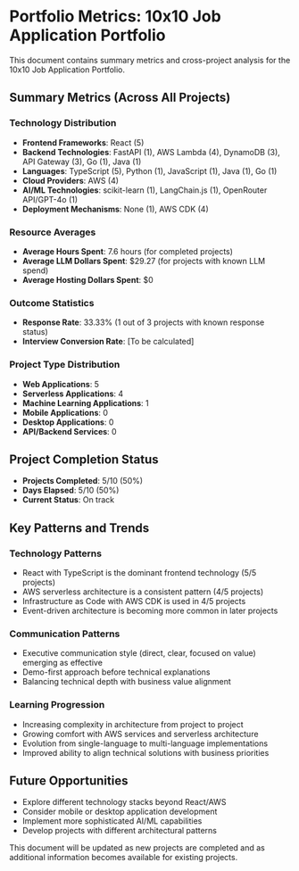 # Portfolio Metrics: 10x10 Job Application Portfolio

This document contains summary metrics and cross-project analysis for the 10x10 Job Application Portfolio.

## Summary Metrics (Across All Projects)

### Technology Distribution
- **Frontend Frameworks**: React (5)
- **Backend Technologies**: FastAPI (1), AWS Lambda (4), DynamoDB (3), API Gateway (3), Go (1), Java (1)
- **Languages**: TypeScript (5), Python (1), JavaScript (1), Java (1), Go (1)
- **Cloud Providers**: AWS (4)
- **AI/ML Technologies**: scikit-learn (1), LangChain.js (1), OpenRouter API/GPT-4o (1)
- **Deployment Mechanisms**: None (1), AWS CDK (4)

### Resource Averages
- **Average Hours Spent**: 7.6 hours (for completed projects)
- **Average LLM Dollars Spent**: $29.27 (for projects with known LLM spend)
- **Average Hosting Dollars Spent**: $0

### Outcome Statistics
- **Response Rate**: 33.33% (1 out of 3 projects with known response status)
- **Interview Conversion Rate**: [To be calculated]

### Project Type Distribution
- **Web Applications**: 5
- **Serverless Applications**: 4
- **Machine Learning Applications**: 1
- **Mobile Applications**: 0
- **Desktop Applications**: 0
- **API/Backend Services**: 0

## Project Completion Status
- **Projects Completed**: 5/10 (50%)
- **Days Elapsed**: 5/10 (50%)
- **Current Status**: On track

## Key Patterns and Trends

### Technology Patterns
- React with TypeScript is the dominant frontend technology (5/5 projects)
- AWS serverless architecture is a consistent pattern (4/5 projects)
- Infrastructure as Code with AWS CDK is used in 4/5 projects
- Event-driven architecture is becoming more common in later projects

### Communication Patterns
- Executive communication style (direct, clear, focused on value) emerging as effective
- Demo-first approach before technical explanations
- Balancing technical depth with business value alignment

### Learning Progression
- Increasing complexity in architecture from project to project
- Growing comfort with AWS services and serverless architecture
- Evolution from single-language to multi-language implementations
- Improved ability to align technical solutions with business priorities

## Future Opportunities
- Explore different technology stacks beyond React/AWS
- Consider mobile or desktop application development
- Implement more sophisticated AI/ML capabilities
- Develop projects with different architectural patterns

This document will be updated as new projects are completed and as additional information becomes available for existing projects.